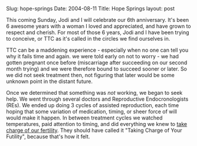 Slug: hope-springs
Date: 2004-08-11
Title: Hope Springs
layout: post

This coming Sunday, Jodi and I will celebrate our 6th anniversary. It&#39;s been 6 awesome years with a woman I loved and appreciated, and have grown to respect and cherish. For most of those 6 years, Jodi and I have been trying to conceive, or TTC as it&#39;s called in the circles we find ourselves in.

TTC can be a maddening experience - especially when no one can tell you why it fails time and again. we were told early on not to worry - we had gotten pregnant once before (miscarriage after succeeding on our second month trying) and we were therefore bound to succeed sooner or later. So we did not seek treatment then, not figuring that later would be some unknown point in the distant future.

Once we determined that something was *not* working, we began to seek help. We went through several doctors and Reproductive Endocronologists (REs). We ended up doing 3 cycles of assisted reproduction, each time hoping that some variation of medication, timing, or sheer force of will would make it happen. In between treatment cycles we watched temperatures, paid attention to timing, and did everything we knew to <a href="http://www.amazon.com/exec/obidos/tg/detail/-/0060937645/qid=1092147647/sr=1-1/ref=sr_1_1/103-0391232-7061447?v=glance&amp;s=books">take charge of our fertility</a>. They should have called it &quot;Taking Charge of Your Futility&quot;, because that&#39;s how it felt.
